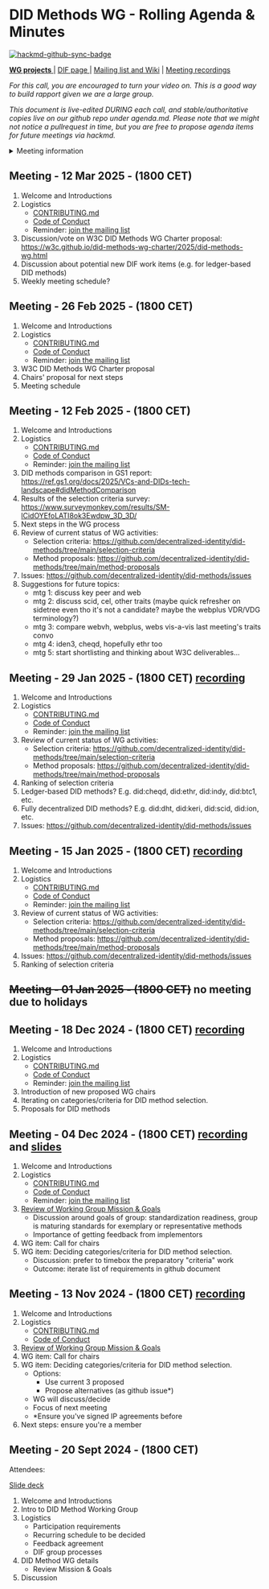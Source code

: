 # DID Methods WG - Rolling Agenda & Minutes

[![hackmd-github-sync-badge](https://hackmd.io/1aWygeLKT1GRKx-dAeFl3w/badge)](https://hackmd.io/1aWygeLKT1GRKx-dAeFl3w)

[**WG projects** ](https://github.com/decentralized-identity?q=wg-cc&type=&language=) | [ DIF page ](https://identity.foundation/working-groups/did-methods.html) | [Mailing list and Wiki](https://lists.identity.foundation/g/cc-wg) | [Meeting recordings](https://docs.google.com/spreadsheets/d/1wgccmMvIImx30qVE9GhRKWWv3vmL2ZyUauuKx3IfRmA/edit?gid=242845701#gid=242845701)

_For this call, you are encouraged to turn your video on. This is a good way to build rapport given we are a large group._

_This document is live-edited DURING each call, and stable/authoritative copies live on our github repo under agenda.md.
Please note that we might not notice a pullrequest in time, but you are free to propose agenda items for future meetings via hackmd._

<details>
<summary> Meeting information </summary>

- Before you contribute, you must do the following:
  - **Unaffiliated Individuals**: Sign the [DIF Feedback Agreement](https://bit.ly/DIF-feedback-agreement) and select "DID Methods" WG
  - **Participating on behalf of an Organization**:
    - Ensure your organization has signed the IPR release. See CONTRIBUTING.md, Prerequisites #2 for details.
- Time: Every other Wednesday, 18:00 CET
- [Subscribe to DIF's calendar](https://calendar.google.com/calendar/u/0?cid=ZGVjZW50cmFsaXplZC5pZGVudGl0eUBnbWFpbC5jb20)
- [Zoom room](https://us02web.zoom.us/j/88676811119?pwd=YxKNPVRvfeBihnIJQUa9i1uDHrPidH.1), Meeting ID: 886 7681 1119, Passcode: 911881
</details>

## Meeting - 12 Mar 2025 - (1800 CET)

1. Welcome and Introductions
2. Logistics
   - [CONTRIBUTING.md](./CONTRIBUTING.md)
   - [Code of Conduct](https://github.com/decentralized-identity/org/blob/main/code-of-conduct.md)
   - Reminder: [join the mailing list](https://lists.identity.foundation/g/did-methods-wg)
3. Discussion/vote on W3C DID Methods WG Charter proposal: https://w3c.github.io/did-methods-wg-charter/2025/did-methods-wg.html
4. Discussion about potential new DIF work items (e.g. for ledger-based DID methods)
5. Weekly meeting schedule?

## Meeting - 26 Feb 2025 - (1800 CET)

1. Welcome and Introductions
2. Logistics
   - [CONTRIBUTING.md](./CONTRIBUTING.md)
   - [Code of Conduct](https://github.com/decentralized-identity/org/blob/main/code-of-conduct.md)
   - Reminder: [join the mailing list](https://lists.identity.foundation/g/did-methods-wg)
3. W3C DID Methods WG Charter proposal
4. Chairs' proposal for next steps
5. Meeting schedule

## Meeting - 12 Feb 2025 - (1800 CET)

1. Welcome and Introductions
2. Logistics
   - [CONTRIBUTING.md](./CONTRIBUTING.md)
   - [Code of Conduct](https://github.com/decentralized-identity/org/blob/main/code-of-conduct.md)
   - Reminder: [join the mailing list](https://lists.identity.foundation/g/did-methods-wg)
2. DID methods comparison in GS1 report: https://ref.gs1.org/docs/2025/VCs-and-DIDs-tech-landscape#didMethodComparison     
3. Results of the selection criteria survey: https://www.surveymonkey.com/results/SM-lCidOYEfoLATI8ok3Ewdpw_3D_3D/
4. Next steps in the WG process
5. Review of current status of WG activities:
   - Selection criteria: https://github.com/decentralized-identity/did-methods/tree/main/selection-criteria
   - Method proposals: https://github.com/decentralized-identity/did-methods/tree/main/method-proposals
6. Issues: https://github.com/decentralized-identity/did-methods/issues
7. Suggestions for future topics:
   - mtg 1: discuss key peer and web
   - mtg 2: discuss scid, cel, other traits (maybe quick refresher on sidetree even tho it's not a candidate? maybe the webplus VDR/VDG terminology?)
   - mtg 3: compare webvh, webplus, webs vis-a-vis last meeting's traits convo
   - mtg 4: iden3, cheqd, hopefully ethr too
   - mtg 5: start shortlisting and thinking about W3C deliverables...

## Meeting - 29 Jan 2025 - (1800 CET) [recording](https://us02web.zoom.us/rec/share/F2FVPCeQRZoSKElF79qesS2dDhM9qBhleDPMCns-h2vKjQ4PmaZVrRSd6YVB_ar9.OvGXmEKGVH-RPo6C)

1. Welcome and Introductions
2. Logistics
   - [CONTRIBUTING.md](./CONTRIBUTING.md)
   - [Code of Conduct](https://github.com/decentralized-identity/org/blob/main/code-of-conduct.md)
   - Reminder: [join the mailing list](https://lists.identity.foundation/g/did-methods-wg)
3. Review of current status of WG activities:
   - Selection criteria: https://github.com/decentralized-identity/did-methods/tree/main/selection-criteria
   - Method proposals: https://github.com/decentralized-identity/did-methods/tree/main/method-proposals
4. Ranking of selection criteria
5. Ledger-based DID methods? E.g. did:cheqd, did:ethr, did:indy, did:btc1, etc.
6. Fully decentralized DID methods? E.g. did:dht, did:keri, did:scid, did:ion, etc.
7. Issues: https://github.com/decentralized-identity/did-methods/issues

## Meeting - 15 Jan 2025 - (1800 CET) [recording](https://us02web.zoom.us/rec/share/P_IuJFNb1JhsfDPYiNO5xAN3JIuQRYf6dI1prlIPDLNd1FakO_1kUamDwo8hRb_W.yiNmrrgOdmeQKOHr)

1. Welcome and Introductions
2. Logistics
   - [CONTRIBUTING.md](./CONTRIBUTING.md)
   - [Code of Conduct](https://github.com/decentralized-identity/org/blob/main/code-of-conduct.md)
   - Reminder: [join the mailing list](https://lists.identity.foundation/g/did-methods-wg)
3. Review of current status of WG activities:
   - Selection criteria: https://github.com/decentralized-identity/did-methods/tree/main/selection-criteria
   - Method proposals: https://github.com/decentralized-identity/did-methods/tree/main/method-proposals
4. Issues: https://github.com/decentralized-identity/did-methods/issues
5. Ranking of selection criteria

## ~~Meeting - 01 Jan 2025 - (1800 CET)~~ no meeting due to holidays

## Meeting - 18 Dec 2024 - (1800 CET) [recording](https://us02web.zoom.us/rec/share/tRAGb7hDogbBuBjKg2VUPvOZHBnTS0sPdQumHN1_GPtKCZjqqc-PJGj2jqhhnFEq.5tZGLEEh3x33J-4c)

1. Welcome and Introductions
2. Logistics
   - [CONTRIBUTING.md](./CONTRIBUTING.md)
   - [Code of Conduct](https://github.com/decentralized-identity/org/blob/main/code-of-conduct.md)
   - Reminder: [join the mailing list](https://lists.identity.foundation/g/did-methods-wg)
3. Introduction of new proposed WG chairs
4. Iterating on categories/criteria for DID method selection.
5. Proposals for DID methods

## Meeting - 04 Dec 2024 - (1800 CET) [recording](https://us02web.zoom.us/rec/share/6xEkf9jvzld-63M93LRy-7cHDKsIYFH5XkSKBTGiV0Q_LKyqnExyIBli5d4sUuA.EepoLMtKkUuTQAHW) and [slides](https://github.com/decentralized-identity/did-methods/tree/main/meeting_materials/2024-12-04)

1. Welcome and Introductions
2. Logistics
   - [CONTRIBUTING.md](./CONTRIBUTING.md)
   - [Code of Conduct](https://github.com/decentralized-identity/org/blob/main/code-of-conduct.md)
   - Reminder: [join the mailing list](https://lists.identity.foundation/g/did-methods-wg)
3. [Review of Working Group Mission & Goals](https://docs.google.com/presentation/d/1isciKwqiLPZij_B30noNsL71Edjc9hkdowjihhvUMGw/edit)
    - Discussion around goals of group: standardization readiness, group is maturing standards for exemplary or representative methods
    - Importance of getting feedback from implementors 
4. WG item: Call for chairs
5. WG item: Deciding categories/criteria for DID method selection.
    - Discussion: prefer to timebox the preparatory "criteria" work
    - Outcome: iterate list of requirements in github document 

## Meeting - 13 Nov 2024 - (1800 CET) [recording](https://us02web.zoom.us/rec/share/_KUk8HiwBYwQI7hmHmQ89EEybAgqh1fO3keaseHXKzzCPBc4HAZTVsUGKnYORZF1.OjINYvhyBvzlX__i)

1. Welcome and Introductions
2. Logistics
   - [CONTRIBUTING.md](./CONTRIBUTING.md)
   - [Code of Conduct](https://github.com/decentralized-identity/org/blob/main/code-of-conduct.md)
3. [Review of Working Group Mission & Goals](https://docs.google.com/presentation/d/1isciKwqiLPZij_B30noNsL71Edjc9hkdowjihhvUMGw/edit)
4. WG item: Call for chairs
5. WG item: Deciding categories/criteria for DID method selection.
    - Options:
        - Use current 3 proposed
        - Propose alternatives (as github issue*)
    - WG will discuss/decide
    - Focus of next meeting
    - *Ensure you've signed IP agreements before
6. Next steps: ensure you're a member


## Meeting - 20 Sept 2024 - (1800 CET)

Attendees:

[Slide deck](https://docs.google.com/presentation/d/1isciKwqiLPZij_B30noNsL71Edjc9hkdowjihhvUMGw/edit#slide=id.p11)

1. Welcome and Introductions
2. Intro to DID Method Working Group
3. Logistics
   - Participation requirements
   - Recurring schedule to be decided
   - Feedback agreement
   - DIF group processes
4. DID Method WG details
   - Review Mission & Goals
5. Discussion
